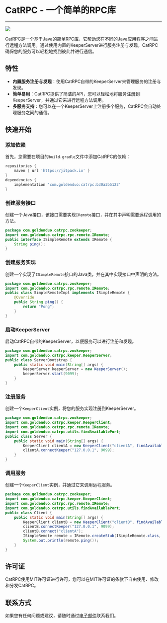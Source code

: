 # CatRPC - 一个简单的RPC库

----

[![](https://jitpack.io/v/goldenduo/catrpc.svg)](https://jitpack.io/#goldenduo/catrpc)

CatRPC是一个基于Java的简单RPC库，它帮助您在不同的Java应用程序之间进行远程方法调用。通过使用内置的KeeperServer进行服务注册与发现，CatRPC确保您的服务可以轻松地找到彼此并进行通信。
## 特性
- **内置服务注册与发现**：使用CatRPC自带的KeeperServer来管理服务的注册与发现。
- **简单易用**：CatRPC提供了简洁的API，您可以轻松地将服务注册到KeeperServer，并通过它来进行远程方法调用。
- **多服务支持**：您可以在一个KeeperServer上注册多个服务，CatRPC会自动处理服务之间的通信。
## 快速开始
### 添加依赖
首先，您需要在项目的`build.gradle`文件中添加CatRPC的依赖：
```groovy
repositories {
    maven { url 'https://jitpack.io' }
}
dependencies {
    implementation 'com.goldenduo:catrpc:b30a3b5122'
}
```
### 创建服务接口
创建一个Java接口，该接口需要实现`IRemote`接口，并在其中声明需要远程调用的方法。
```java
package com.goldenduo.catrpc.zookeeper;
import com.goldenduo.catrpc.rpc.remote.IRemote;
public interface ISimpleRemote extends IRemote {
    String ping();
}
```
### 创建服务实现
创建一个实现了`ISimpleRemote`接口的Java类，并在其中实现接口中声明的方法。
```java
package com.goldenduo.catrpc.zookeeper;
import com.goldenduo.catrpc.rpc.remote.IRemote;
public class SimpleRemoteImpl implements ISimpleRemote {
    @Override
    public String ping() {
        return "Pong";
    }
}
```
### 启动KeeperServer
启动CatRPC自带的KeeperServer，以便服务可以进行注册和发现。
```java
package com.goldenduo.catrpc.zookeeper;
import com.goldenduo.catrpc.keeper.KeeperServer;
public class ServerBootstrap {
    public static void main(String[] args) {
        KeeperServer keeperServer = new KeeperServer();
        keeperServer.start(9099);
    }
}
```
### 注册服务
创建一个`KeeperClient`实例，将您的服务实现注册到KeeperServer。
```java
package com.goldenduo.catrpc.zookeeper;
import com.goldenduo.catrpc.keeper.KeeperClient;
import com.goldenduo.catrpc.rpc.remote.IRemote;
import com.goldenduo.catrpc.utils.findAvailablePort;
public class Server {
    public static void main(String[] args) {
        KeeperClient clientA = new KeeperClient("clientA", findAvailablePort(), Collections.singleton(new SimpleRemoteImpl()));
        clientA.connectKeeper("127.0.0.1", 9099);
    }
}
```
### 调用服务
创建一个`KeeperClient`实例，并通过它来调用远程服务。
```java
package com.goldenduo.catrpc.zookeeper;
import com.goldenduo.catrpc.keeper.KeeperClient;
import com.goldenduo.catrpc.rpc.remote.IRemote;
import com.goldenduo.catrpc.utils.findAvailablePort;
public class Client {
    public static void main(String[] args) {
        KeeperClient clientB = new KeeperClient("clientB", findAvailablePort(), Collections.emptySet());
        clientB.connectKeeper("127.0.0.1", 9099);
        clientB.connect("clientA");
        ISimpleRemote remote = IRemote.createStub(ISimpleRemote.class, clientB);
        System.out.println(remote.ping());
    }
}
```
## 许可证
CatRPC使用MIT许可证进行许可，您可以在MIT许可证的条款下自由使用、修改和分发CatRPC。
## 联系方式
如果您有任何问题或建议，请随时通过[电子邮件](mailto:goldenduo@qq.com)联系我们。
